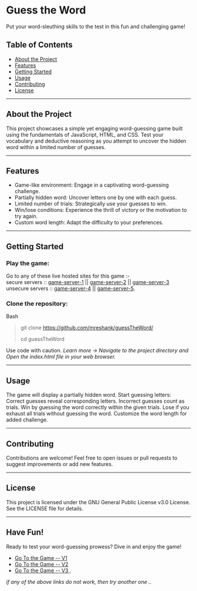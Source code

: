 # Guess the Word

Put your word-sleuthing skills to the test in this fun and challenging game!

## Table of Contents

* <a href="#about-the-project"> About the Project </a>
* <a href="#features"> Features </a>
* <a href="#getting-started"> Getting Started </a>
* <a href="#usage"> Usage </a>
* <a href="#contributing"> Contributing </a>
* <a href="#license"> License </a>

<hr>

## About the Project

This project showcases a simple yet engaging word-guessing game built using the fundamentals of JavaScript, HTML, and CSS. Test your vocabulary and deductive reasoning as you attempt to uncover the hidden word within a limited number of guesses.

<hr>

## Features

* Game-like environment: Engage in a captivating word-guessing challenge.
* Partially hidden word: Uncover letters one by one with each guess.
* Limited number of trials: Strategically use your guesses to win.
* Win/lose conditions: Experience the thrill of victory or the motivation to try again.
* Custom word length: Adapt the difficulty to your preferences.

<hr>

## Getting Started 

### Play the game:
Go to any of these live hosted sites for this game :- </br>
secure servers  ::  [game-server-1](https://apps.eshank.biz/guess-the-game") || [game-server-2](https://mreshank.github.io/guessTheWord/) || [game-server-3](https://projects.eshank.biz/guess-the-game) </br>
unsecure servers :: [game-server-4](http://projects.eshank.biz/guess-the-game) || [game-server-5](https://apps.eshank.biz/guess-the-game").
<br>

### Clone the repository:
Bash
> git clone https://github.com/mreshank/guessTheWord/
> 
> cd guessTheWord

Use code with caution. <i>Learn more -> Navigate to the project directory and Open the index.html file in your web browser. </i>

<hr>

## Usage 

The game will display a partially hidden word.
Start guessing letters:
Correct guesses reveal corresponding letters.
Incorrect guesses count as trials.
Win by guessing the word correctly within the given trials.
Lose if you exhaust all trials without guessing the word.
Customize the word length for added challenge.

<hr>

## Contributing 

Contributions are welcome! Feel free to open issues or pull requests to suggest improvements or add new features.

<hr>

## License 

This project is licensed under the GNU General Public License v3.0 License. See the LICENSE file for details.

<hr>

## Have Fun! 

Ready to test your word-guessing prowess? Dive in and enjoy the game!


* <a href="https://projects.eshank.biz/guess-the-game"> Go To the Game -- V1 </a> 
* <a href="https://mreshank.github.io/guessTheGame"> Go To the Game -- V2 </a>
* <a href="http://projects.eshank.biz/guess-the-game"> Go To the Game -- V3 </a> .

<i> if any of the above links do not work, then try another one .. </a>
